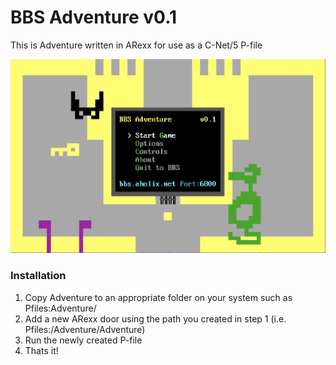 # BBS Adventure v0.1
This is Adventure written in ARexx for use as a C-Net/5 P-file

![Adventure](https://github.com/mkillewald/BBS-Adventure/blob/master/screenshots/Adventure.png)

### Installation
1. Copy Adventure to an appropriate folder on your system such as Pfiles:Adventure/ 
2. Add a new ARexx door using the path you created in step 1 (i.e. Pfiles:/Adventure/Adventure)
3. Run the newly created P-file
4. Thats it!
